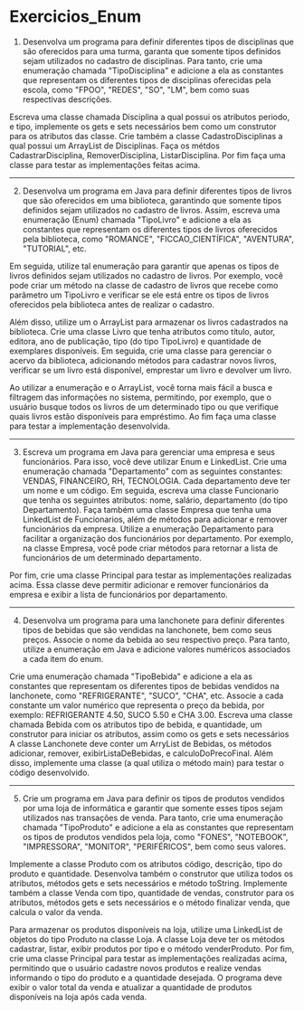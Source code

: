 # Exercicios_Enum
1) Desenvolva um programa para definir diferentes tipos de disciplinas que são oferecidos para uma turma, garanta que somente tipos definidos sejam utilizados no cadastro de disciplinas. Para tanto, crie uma enumeração chamada "TipoDisciplina" e adicione a ela as constantes que representam os diferentes tipos de disciplinas oferecidas pela escola, como "FPOO", "REDES", "SO", "LM", bem como suas respectivas descrições.

 Escreva uma classe chamada Disciplina a qual possui os atributos periodo, e tipo, implemente os gets e sets necessários bem como um construtor para os atributos das classe. Crie também a classe CadastroDisciplinas a qual possui um ArrayList de Disciplinas. Faça os métdos CadastrarDisciplina, RemoverDisciplina, ListarDisciplina. Por fim faça uma classe para testar as implementações feitas acima. 
 
------

2) Desenvolva um programa em Java para definir diferentes tipos de livros que são oferecidos em uma biblioteca, garantindo que somente tipos definidos sejam utilizados no cadastro de livros. Assim, escreva uma enumeração (Enum) chamada "TipoLivro" e adicione a ela as constantes que representam os diferentes tipos de livros oferecidos pela biblioteca, como "ROMANCE", "FICCAO_CIENTÍFICA", "AVENTURA", "TUTORIAL", etc.

 Em seguida, utilize tal enumeração para garantir que apenas os tipos de livros definidos sejam utilizados no cadastro de livros. Por exemplo, você pode criar um método na classe de cadastro de livros que recebe como parâmetro um TipoLivro e verificar se ele está entre os tipos de livros oferecidos pela biblioteca antes de realizar o cadastro.

  Além disso, utilize um o ArrayList para armazenar os livros cadastrados na biblioteca. Crie uma classe Livro que tenha atributos como título, autor, editora, ano de publicação, tipo (do tipo TipoLivro) e quantidade de exemplares disponíveis. Em seguida, crie uma classe para gerenciar o acervo da biblioteca, adicionando métodos para cadastrar novos livros, verificar se um livro está disponível, emprestar um livro e devolver um livro.

  Ao utilizar a enumeração e o ArrayList, você torna mais fácil a busca e filtragem das informações no sistema, permitindo, por exemplo, que o usuário busque todos os livros de um determinado tipo ou que verifique quais livros estão disponíveis para empréstimo. Ao fim faça uma classe para testar a implementação desenvolvida.
 
------

3) Escreva um programa em Java para gerenciar uma empresa e seus funcionários. Para isso, você deve utilizar Enum e LinkedList. Crie uma enumeração chamada "Departamento" com as seguintes constantes: VENDAS, FINANCEIRO, RH, TECNOLOGIA. Cada departamento deve ter um nome e um código.
Em seguida, escreva uma classe Funcionario que tenha os seguintes atributos: nome, salário, departamento (do tipo Departamento). Faça também uma classe Empresa que tenha uma LinkedList de Funcionarios, além de métodos para adicionar e remover funcionários da empresa.
Utilize a enumeração Departamento para facilitar a organização dos funcionários por departamento. Por exemplo, na classe Empresa, você pode criar métodos para retornar a lista de funcionários de um determinado departamento.

  Por fim, crie uma classe Principal para testar as implementações realizadas acima. Essa classe deve permitir adicionar e remover funcionários da empresa e exibir a lista de funcionários por departamento.
 
------

4) Desenvolva um programa para uma lanchonete para definir diferentes tipos de bebidas que são vendidas na lanchonete, bem como seus preços. Associe o nome da bebida ao seu respectivo preço. Para tanto, utilize a enumeração em Java e adicione valores numéricos associados a cada item do enum. 
  
  Crie uma enumeração chamada "TipoBebida" e adicione a ela as constantes que representam os diferentes tipos de bebidas vendidos na lanchonete, como "REFRIGERANTE", "SUCO", "CHA", etc. Associe a cada constante um valor numérico que representa o preço da bebida, por exemplo: REFRIGERANTE  4.50, SUCO  5.50 e CHA  3.00. Escreva uma classe chamada Bebida com os atributos tipo de bebida, e quantidade, um construtor para iniciar os atributos, assim como os gets e sets necessários 
 A classe Lanchonete deve conter um ArryList de Bebidas, os métodos adicionar, remover, exibirListaDeBebidas, e calculoDoPrecoFinal.
 Além disso, implemente uma classe (a qual utiliza o método main) para testar o código desenvolvido.
  
------

 5)  Crie um programa em Java para definir os tipos de produtos vendidos por uma loja de informática e garantir que somente esses tipos sejam utilizados nas transações de venda. Para tanto, crie uma enumeração chamada "TipoProduto" e adicione a ela as constantes que representam os tipos de produtos vendidos pela loja, como "FONES", "NOTEBOOK", "IMPRESSORA", "MONITOR", "PERIFÉRICOS", bem como seus valores.

 Implemente a classe Produto com os atributos código, descrição, tipo do produto e quantidade. Desenvolva também o construtor que utiliza todos os atributos, métodos gets e sets necessários e método toString. Implemente também a classe Venda com tipo, quantidade de vendas, construtor para os atributos, métodos gets e sets necessários e o método finalizar venda, que calcula o valor da venda.

 Para armazenar os produtos disponíveis na loja, utilize uma LinkedList de objetos do tipo Produto na classe Loja.
 A classe Loja deve ter os métodos cadastrar, listar, exibir produtos por tipo e o método venderProduto. Por fim, crie uma classe Principal para testar as implementações realizadas acima, permitindo que o usuário cadastre novos produtos e realize vendas informando o tipo do produto e a quantidade desejada.  O programa deve exibir o valor total da venda e atualizar a quantidade de produtos disponíveis na loja após cada venda.




